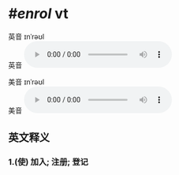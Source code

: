 # ***\#enrol*** vt
英音 ɪnˈrəʊl  
英音
<audio src="./media/enrol1_AAC.aac" controls="controls"></audio>

美音 ɪnˈrəʊl  
美音
<audio src="./media/enrol2_AAC.aac" controls="controls"></audio>



  

英文释义
---
### 1.**(使) 加入; 注册; 登记**  


